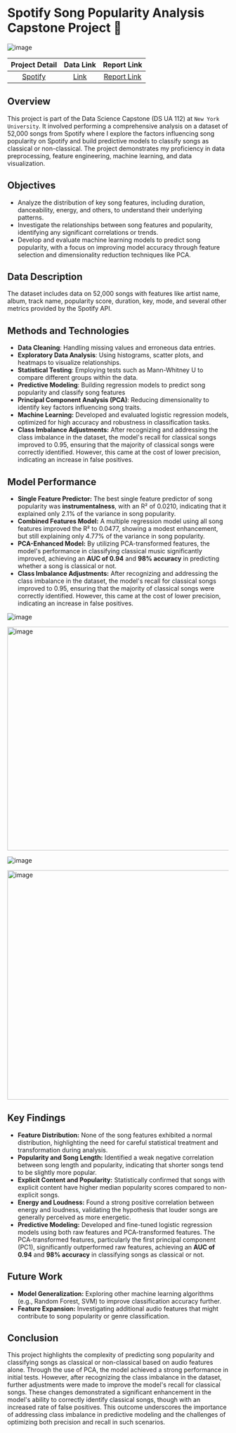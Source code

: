 # Spotify Song Popularity Analysis Capstone Project 🎵
![image](https://github.com/J-hjr/Jerry_Huang_DS_Project_Portfolio/assets/158063353/e6eb6969-973a-40ef-9c4d-d1c342bbd22a)

| Project Detail | Data Link | Report Link |
|:---------------:|:---------:|:---------:|
| [Spotify](https://github.com/J-hjr/Jerry_Huang_DS_Project_Portfolio/tree/main/Spotify) | [Link](https://drive.google.com/drive/folders/1fTegCMoLUX1kmEcOu6uF1shaHXY8ZbeZ) | [Report Link](https://drive.google.com/drive/folders/1iqr5GBJ63totAOcuIC9Fm7XpxEzZ0Azy)

## Overview
This project is part of the Data Science Capstone (DS UA 112) at `New York University`. It involved performing a comprehensive analysis on a dataset of 52,000 songs from Spotify where I explore the factors influencing song popularity on Spotify and build predictive models to classify songs as classical or non-classical. The project demonstrates my proficiency in data preprocessing, feature engineering, machine learning, and data visualization.

## Objectives
- Analyze the distribution of key song features, including duration, danceability, energy, and others, to understand their underlying patterns.
- Investigate the relationships between song features and popularity, identifying any significant correlations or trends.
- Develop and evaluate machine learning models to predict song popularity, with a focus on improving model accuracy through feature selection and dimensionality reduction techniques like PCA.


## Data Description
The dataset includes data on 52,000 songs with features like artist name, album, track name, popularity score, duration, key, mode, and several other metrics provided by the Spotify API.

## Methods and Technologies
- **Data Cleaning**: Handling missing values and erroneous data entries.
- **Exploratory Data Analysis**: Using histograms, scatter plots, and heatmaps to visualize relationships.
- **Statistical Testing**: Employing tests such as Mann-Whitney U to compare different groups within the data.
- **Predictive Modeling**: Building regression models to predict song popularity and classify song features
- **Principal Component Analysis (PCA)**: Reducing dimensionality to identify key factors influencing song traits.
- **Machine Learning:** Developed and evaluated logistic regression models, optimized for high accuracy and robustness in classification tasks.
- **Class Imbalance Adjustments:** After recognizing and addressing the class imbalance in the dataset, the model's recall for classical songs improved to 0.95, ensuring that the majority of classical songs were correctly identified. However, this came at the cost of lower precision, indicating an increase in false positives.

## Model Performance
- **Single Feature Predictor:** The best single feature predictor of song popularity was **instrumentalness**, with an R² of 0.0210, indicating that it explained only 2.1% of the variance in song popularity.
- **Combined Features Model:** A multiple regression model using all song features improved the R² to 0.0477, showing a modest enhancement, but still explaining only 4.77% of the variance in song popularity.
- **PCA-Enhanced Model:** By utilizing PCA-transformed features, the model's performance in classifying classical music significantly improved, achieving an **AUC of 0.94** and **98% accuracy** in predicting whether a song is classical or not.
- **Class Imbalance Adjustments:** After recognizing and addressing the class imbalance in the dataset, the model's recall for classical songs improved to 0.95, ensuring that the majority of classical songs were correctly identified. However, this came at the cost of lower precision, indicating an increase in false positives.

![image](https://github.com/user-attachments/assets/1b9f8aa8-b977-4b8a-b7ce-d7eee541fa39)

<img width="509" alt="image" src="https://github.com/user-attachments/assets/f2e407f0-a43c-4594-af81-3b8cb79de04f">

![image](https://github.com/user-attachments/assets/ec0be6cb-c8d9-4e5e-b916-1a8bfeb8ac4b)

<img width="522" alt="image" src="https://github.com/user-attachments/assets/eaf39d14-a38a-469e-b7d1-1a7145d47d94">

## Key Findings
- **Feature Distribution:** None of the song features exhibited a normal distribution, highlighting the need for careful statistical treatment and transformation during analysis.
- **Popularity and Song Length:** Identified a weak negative correlation between song length and popularity, indicating that shorter songs tend to be slightly more popular.
- **Explicit Content and Popularity:** Statistically confirmed that songs with explicit content have higher median popularity scores compared to non-explicit songs.
- **Energy and Loudness:** Found a strong positive correlation between energy and loudness, validating the hypothesis that louder songs are generally perceived as more energetic.
- **Predictive Modeling:** Developed and fine-tuned logistic regression models using both raw features and PCA-transformed features. The PCA-transformed features, particularly the first principal component (PC1), significantly outperformed raw features, achieving an **AUC of 0.94** and **98% accuracy** in classifying songs as classical or not. 

## Future Work
- **Model Generalization:** Exploring other machine learning algorithms (e.g., Random Forest, SVM) to improve classification accuracy further.
- **Feature Expansion:** Investigating additional audio features that might contribute to song popularity or genre classification.

## Conclusion
This project highlights the complexity of predicting song popularity and classifying songs as classical or non-classical based on audio features alone. Through the use of PCA, the model achieved a strong performance in initial tests. However, after recognizing the class imbalance in the dataset, further adjustments were made to improve the model's recall for classical songs. These changes demonstrated a significant enhancement in the model's ability to correctly identify classical songs, though with an increased rate of false positives. This outcome underscores the importance of addressing class imbalance in predictive modeling and the challenges of optimizing both precision and recall in such scenarios.
